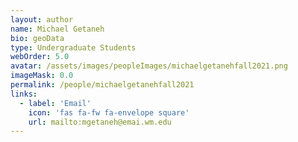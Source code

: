 ```yaml
---
layout: author
name: Michael Getaneh
bio: geoData
type: Undergraduate Students
webOrder: 5.0
avatar: /assets/images/peopleImages/michaelgetanehfall2021.png
imageMask: 0.0
permalink: /people/michaelgetanehfall2021
links:
  - label: 'Email'
    icon: 'fas fa-fw fa-envelope square'
    url: mailto:mgetaneh@emai.wm.edu
---
```

